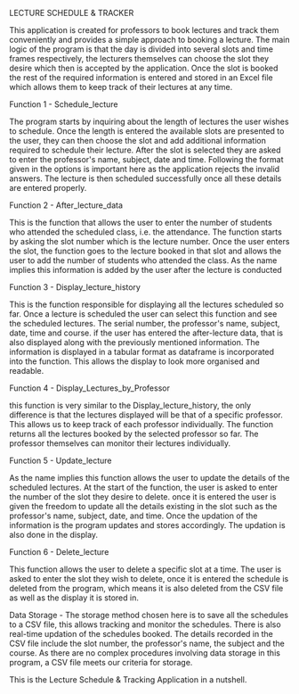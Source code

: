LECTURE SCHEDULE & TRACKER

This application is created for professors to book lectures and track them conveniently and provides a simple approach to booking a lecture. The main logic of the program is that the day is divided into several slots and time frames respectively, the lecturers themselves can choose the slot they desire which then is accepted by the application. Once the slot is booked the rest of the required information is entered and stored in an Excel file which allows them to keep track of their lectures at any time.

Function 1 - Schedule_lecture

The program starts by inquiring about the length of lectures the user wishes to schedule. Once the length is entered the available slots are presented to the user, they can then choose the slot and add additional information required to schedule their lecture. After the slot is selected they are asked to enter the professor's name, subject, date and time. Following the format given in the options is important here as the application rejects the invalid answers. The lecture is then scheduled successfully once all these details are entered properly.

Function 2 - After_lecture_data

This is the function that allows the user to enter the number of students who attended the scheduled class, i.e. the attendance. The function starts by asking the slot number which is the lecture number. Once the user enters the slot, the function goes to the lecture booked in that slot and allows the user to add the number of students who attended the class. As the name implies this information is added by the user after the lecture is conducted

Function 3 - Display_lecture_history

This is the function responsible for displaying all the lectures scheduled so far. Once a lecture is scheduled the user can select this function and see the scheduled lectures. The serial number, the professor's name, subject, date, time and course. if the user has entered the after-lecture data, that is also displayed along with the previously mentioned information. The information is displayed in a tabular format as dataframe is incorporated into the function. This allows the display to look more organised and readable.

Function 4 - Display_Lectures_by_Professor

this function is very similar to the Display_lecture_history, the only difference is that the lectures displayed will be that of a specific professor. This allows us to keep track of each professor individually. The function returns all the lectures booked by the selected professor so far. The professor themselves can monitor their lectures individually.

Function 5 - Update_lecture

As the name implies this function allows the user to update the details of the scheduled lectures. At the start of the function, the user is asked to enter the number of the slot they desire to delete. once it is entered the user is given the freedom to update all the details existing in the slot such as the professor's name, subject, date, and time. Once the updation of the information is the program updates and stores accordingly. The updation is also done in the display.

Function 6 - Delete_lecture

This function allows the user to delete a specific slot at a time. The user is asked to enter the slot they wish to delete, once it is entered the schedule is deleted from the program, which means it is also deleted from the CSV file as well as the display it is stored in.

Data Storage - The storage method chosen here is to save all the schedules to a CSV file, this allows tracking and monitor the schedules. There is also real-time updation of the schedules booked. The details recorded in the CSV file include the slot number, the professor's name, the subject and the course. As there are no complex procedures involving data storage in this program, a CSV file meets our criteria for storage.

This is the Lecture Schedule & Tracking Application in a nutshell.
